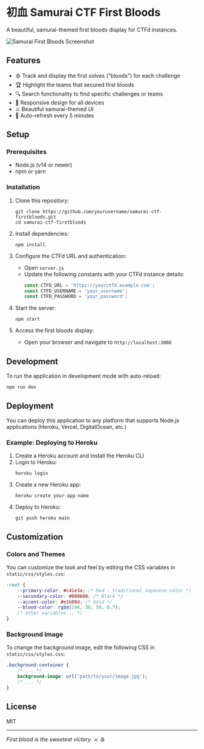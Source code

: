 # 初血 Samurai CTF First Bloods

A beautiful, samurai-themed first bloods display for CTFd instances.

![Samurai First Bloods Screenshot](https://i.imgur.com/placeholder.png)

## Features

- 🩸 Track and display the first solves ("bloods") for each challenge
- 🏆 Highlight the teams that secured first bloods
- 🔍 Search functionality to find specific challenges or teams
- 📱 Responsive design for all devices
- ⚔️ Beautiful samurai-themed UI
- 🔄 Auto-refresh every 5 minutes

## Setup

### Prerequisites

- Node.js (v14 or newer)
- npm or yarn

### Installation

1. Clone this repository:
   ```
   git clone https://github.com/yourusername/samurai-ctf-firstbloods.git
   cd samurai-ctf-firstbloods
   ```

2. Install dependencies:
   ```
   npm install
   ```

3. Configure the CTFd URL and authentication:
   - Open `server.js`
   - Update the following constants with your CTFd instance details:
     ```js
     const CTFD_URL = 'https://yourctfd.example.com';
     const CTFD_USERNAME = 'your_username';
     const CTFD_PASSWORD = 'your_password';
     ```

4. Start the server:
   ```
   npm start
   ```

5. Access the first bloods display:
   - Open your browser and navigate to `http://localhost:3000`

## Development

To run the application in development mode with auto-reload:

```
npm run dev
```

## Deployment

You can deploy this application to any platform that supports Node.js applications (Heroku, Vercel, DigitalOcean, etc.)

### Example: Deploying to Heroku

1. Create a Heroku account and install the Heroku CLI
2. Login to Heroku:
   ```
   heroku login
   ```
3. Create a new Heroku app:
   ```
   heroku create your-app-name
   ```
4. Deploy to Heroku:
   ```
   git push heroku main
   ```

## Customization

### Colors and Themes

You can customize the look and feel by editing the CSS variables in `static/css/styles.css`:

```css
:root {
    --primary-color: #c41e3a; /* Red - traditional Japanese color */
    --secondary-color: #000000; /* Black */
    --accent-color: #e1b80d; /* Gold */
    --blood-color: rgba(196, 30, 58, 0.7);
    /* other variables... */
}
```

### Background Image

To change the background image, edit the following CSS in `static/css/styles.css`:

```css
.background-container {
    /* ... */
    background-image: url('path/to/your/image.jpg');
    /* ... */
}
```

## License

MIT

---

*First blood is the sweetest victory.* ⚔️ 🩸 